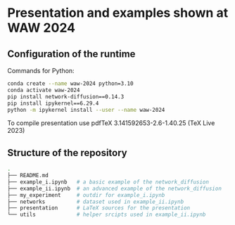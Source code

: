 # Presentation and examples shown at WAW 2024

## Configuration of the runtime

Commands for Python:

```bash
conda create --name waw-2024 python=3.10 
conda activate waw-2024
pip install network-diffusion==0.14.3
pip install ipykernel==6.29.4
python -m ipykernel install --user --name waw-2024
```

To compile presentation use pdfTeX 3.141592653-2.6-1.40.25 (TeX Live 2023)


## Structure of the repository

```bash
.
├── README.md
├── example_i.ipynb   # a basic example of the network_diffusion
├── example_ii.ipynb  # an advanced example of the network_diffusion
├── my_experiment     # outdir for example_i.ipynb
├── networks          # dataset used in example_ii.ipynb
├── presentation      # LaTeX sources for the presentation
└── utils             # helper srcipts used in example_ii.ipynb
```
